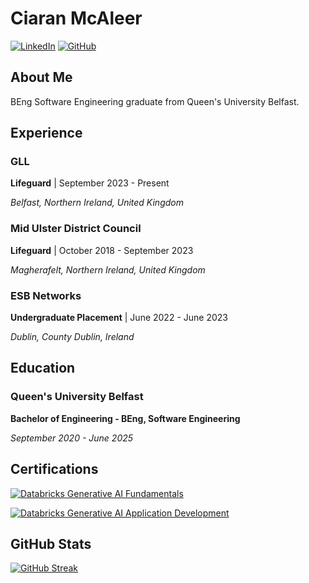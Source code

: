 # Ciaran McAleer
 
[![LinkedIn](https://img.shields.io/badge/LinkedIn-Connect-blue?style=flat-square&logo=linkedin)](https://www.linkedin.com/in/ciaran-mcaleer-540829245)
[![GitHub](https://img.shields.io/badge/GitHub-Profile-black?style=flat-square&logo=github)](https://github.com/CiaranMcAleer)
 
 ## About Me
 

 BEng Software Engineering graduate from Queen's University Belfast. 
 

 ## Experience
 

 ### GLL
 

 **Lifeguard** | September 2023 - Present
 

 *Belfast, Northern Ireland, United Kingdom*
 

 ### Mid Ulster District Council
 

 **Lifeguard** | October 2018 - September 2023
 

 *Magherafelt, Northern Ireland, United Kingdom*
 

 ### ESB Networks
 

 **Undergraduate Placement** | June 2022 - June 2023
 

 *Dublin, County Dublin, Ireland*
 

 ## Education
 

 ### Queen's University Belfast
 

 **Bachelor of Engineering - BEng, Software Engineering**
 

 *September 2020 - June 2025*

## Certifications

[![Databricks Generative AI Fundamentals](https://badgen.net/static/Databricks/Generative%20AI%20Fundamentals/4B7595)](https://github.com/CiaranMcAleer/CiaranMcAleer/blob/30ad57a44ffcb9538e5d80c7bd0ea47515efe206/Certifications/Databricks%20Generative%20AI%20Fundamentals.pdf)

[![Databricks Generative AI Application Development](https://badgen.net/static/Databricks/Generative%20AI%20Application%20Development/4B7595)](https://github.com/CiaranMcAleer/CiaranMcAleer/blob/30ad57a44ffcb9538e5d80c7bd0ea47515efe206/Certifications/Databricks%20Generative%20AI%20Application%20Development.pdf)

## GitHub Stats
 [![GitHub Streak](https://github-readme-streak-stats-eight.vercel.app/?user=CiaranMcAleer&theme=dark-minimalist&hide_border=true&date_format=j%20M%5B%20Y%5D)](https://git.io/streak-stats)
